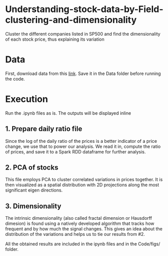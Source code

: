 # Understanding-stock-data-by-Field-clustering-and-dimensionality
Cluster the different companies listed in SP500 and find the dimensionality of each stock price, thus explaining its variation

# Data

First, download data from this [link](https://drive.google.com/open?id=0B_Cz1ZeaITeDM196TnJnY24xMjA). Save it in the 
Data folder before running the code.

# Execution 

Run the .ipynb files as is. The outputs will be displayed inline

## 1. Prepare daily ratio file

Since the log of the daily ratio of the prices is a better indicator of a price change, we use that to power our analysis. We read it in, compute the ratio of prices, and save it to a Spark RDD dataframe for further analysis.

## 2. PCA of stocks

This file employs PCA  to cluster correlated variations in prices together. It is then visualized as a spatial distribution with 2D projections along the most significant eigen directions.

## 3. Dimensionality 

The intrinsic dimensionality (also called fractal dimension or Hausdorff dimesion) is found using a natively developed algorithm that tracks how frequent and by how much the signal changes. This gives an idea about the distribution of the variations and helps us to tie our results from #2.

All the obtained results are included in the ipynb files and in the Code/figs/ folder.
